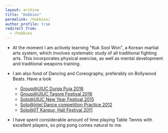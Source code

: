 ```yaml
---
layout: archive
title: "Hobbies"
permalink: /hobbies/
author_profile: true
redirect_from: 
  - /hobbies
---
```



  - At the moment I am actively learning "Kuk Sool Won", a Korean martial arts
system, which involves systematic study of all traditional fighting arts. This
incorporates physical exercise, as well as mental development and traditional
weapons training.

  - I am also fond of Dancing and Coreography, preferably on Bollywood Beats. Have a look
    - [Group@UIUC Durga Puja 2016](https://www.youtube.com/watch?v=loBfggrrL7U)
    - [Group@UIUC Tagore Festival 2016](https://www.youtube.com/watch?v=PfqsE7sajm8&amp;feature=youtu.be)
    - [Solo@UIUC New Year Festival 2015](https://www.youtube.com/watch?v=XG6ViBPG7yE)
    - [Solo@Intel Dance competition Practice 2012](https://www.youtube.com/watch?v=axtd9SXbtYA)
    - [Solo@IIT Kanpur, Hall Festival 2011](https://www.youtube.com/watch?v=F8xdb7LkSrw)

  - I have spent considerable amount of time playing Table Tennis with excellent players, so ping pong comes natural to me.
